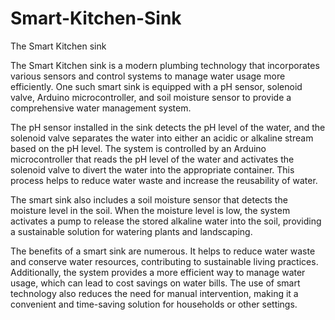 # Smart-Kitchen-Sink

The Smart Kitchen sink

The Smart Kitchen sink is a modern plumbing technology that incorporates various sensors and control systems to manage water usage more efficiently. One such smart sink is equipped with a pH sensor, solenoid valve, Arduino microcontroller, and soil moisture sensor to provide a comprehensive water management system.

The pH sensor installed in the sink detects the pH level of the water, and the solenoid valve separates the water into either an acidic or alkaline stream based on the pH level. The system is controlled by an Arduino microcontroller that reads the pH level of the water and activates the solenoid valve to divert the water into the appropriate container. This process helps to reduce water waste and increase the reusability of water.

The smart sink also includes a soil moisture sensor that detects the moisture level in the soil. When the moisture level is low, the system activates a pump to release the stored alkaline water into the soil, providing a sustainable solution for watering plants and landscaping.

The benefits of a smart sink are numerous. It helps to reduce water waste and conserve water resources, contributing to sustainable living practices. Additionally, the system provides a more efficient way to manage water usage, which can lead to cost savings on water bills. The use of smart technology also reduces the need for manual intervention, making it a convenient and time-saving solution for households or other settings.
